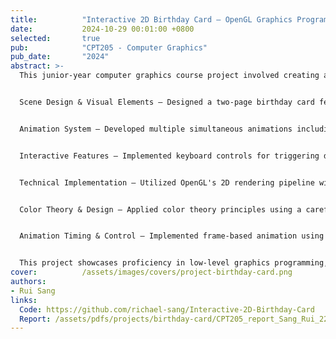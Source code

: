 ```yaml
---
title:          "Interactive 2D Birthday Card – OpenGL Graphics Programming"
date:           2024-10-29 00:01:00 +0800
selected:       true
pub:            "CPT205 - Computer Graphics"
pub_date:       "2024"
abstract: >-
  This junior-year computer graphics course project involved creating an interactive 2D animated birthday card using C++ and OpenGL. The project demonstrates fundamental computer graphics concepts including 2D transformations, animation techniques, custom shape rendering, and user interaction handling.


  Scene Design & Visual Elements – Designed a two-page birthday card featuring a cover page with animated stars and an inner page revealing a birthday cake with candles. Implemented custom drawing functions for complex shapes including stars, ribbons, cake layers, candles with flames, and decorative elements using OpenGL primitives (triangles, quads, polygons, lines).


  Animation System – Developed multiple simultaneous animations including: (1) Breathing stars effect with smooth scaling transformations on both cover and inner pages; (2) Rotating star on cake candle using continuous angle incrementation; (3) Page-sliding transition animation between cover and inner views with smooth interpolation; (4) Falling ribbons animation with wave effects and physics-based movement when triggered by user interaction.


  Interactive Features – Implemented keyboard controls for triggering different animations and view transitions. Created a custom cursor system that replaces the default mouse pointer with a graphical element. Added click-triggered ribbon falling effect that responds to mouse events with randomized ribbon properties for variety.


  Technical Implementation – Utilized OpenGL's 2D rendering pipeline with FreeGLUT library for window management. Implemented anti-aliasing for smooth edges using GL_BLEND and GL_LINE_SMOOTH. Applied geometric transformations (translation, rotation, scaling) using OpenGL matrix operations. Created modular code structure with separate functions for each visual element to ensure maintainability.


  Color Theory & Design – Applied color theory principles using a carefully selected pastel color palette to create a harmonious and festive atmosphere. Each element features custom RGB colors with subtle variations to add depth while maintaining visual cohesion.


  Animation Timing & Control – Implemented frame-based animation using glutTimerFunc for smooth, consistent animation speeds. Designed state machines to control animation phases and transitions. Used interpolation techniques for smooth movements and scaling effects.


  This project showcases proficiency in low-level graphics programming, understanding of 2D transformation mathematics, animation principles, and creative application of computer graphics fundamentals to create an engaging interactive visual experience.
cover:          /assets/images/covers/project-birthday-card.png
authors:
- Rui Sang
links:
  Code: https://github.com/richael-sang/Interactive-2D-Birthday-Card
  Report: /assets/pdfs/projects/birthday-card/CPT205_report_Sang_Rui_2251576.pdf
---
```


